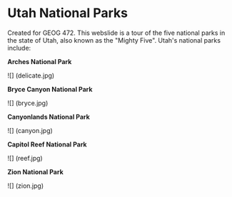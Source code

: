 # Utah National Parks
Created for GEOG 472. This webslide is a tour of the five national parks in the state of Utah, also known as the "Mighty Five". Utah's national parks include:

**Arches National Park**

![] (delicate.jpg)

**Bryce Canyon National Park**

![] (bryce.jpg)

**Canyonlands National Park**

![] (canyon.jpg)

**Capitol Reef National Park**

![] (reef.jpg)

**Zion National Park**

![] (zion.jpg)
